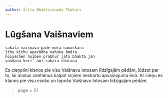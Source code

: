 ```yaml
---
author: Šrīla Bhaktivinoda Thākurs
---
```


# Lūgšana Vaišnaviem

    sakala vaiṣṇava-pade mora namaskāra
    ithe kichu aparādha nahuka āmāra
    hoiyachen hoiben prabhur jato bhakta jan
    vandanā kori’ āmi sabāra charaṇa

Es cieņpilni klanos pie visu Vaišnavu lotosam līdzīgajām pēdām, lūdzot par to, lai manus centienus kalpot viņiem neskartu apvainojumu ēna. Ar cieņu es klanos pie visu esošo un topošo Vaišnavu lotosam līdzīgajām pēdām.


> page = 21
